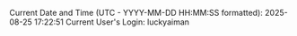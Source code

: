 Current Date and Time (UTC - YYYY-MM-DD HH:MM:SS formatted): 2025-08-25 17:22:51
Current User's Login: luckyaiman
